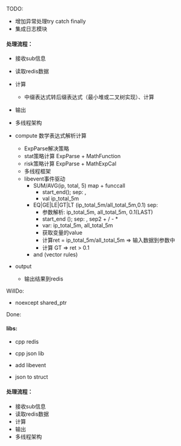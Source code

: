 
TODO:
- 增加异常处理try catch finally
- 集成日志模块

#### 处理流程：
- 接收sub信息
- 读取redis数据
- 计算
    + 中缀表达式转后缀表达式（最小堆或二叉树实现）、计算
- 输出
- 多线程架构

- compute 数学表达式解析计算
  - ExpParse解决策略
  - stat策略计算 ExpParse + MathFunction
  - risk策略计算 ExpParse + MathExpCal
  - 多线程框架
  - libevent事件驱动
    + SUM/AVG(ip, total, 5)  map + funccall 
        + start_end();  sep: ,
        + val ip_total_5m
    + EQ|GE|LE|GT|LT (ip_total_5m/all_total_5m,0.1)   sep:
        + 参数解析: ip_total_5m, all_total_5m, 0.1(LAST)
        + start_end (); sep: ,  sep2 + / - *
        + var: ip_total_5m, all_total_5m
        + 获取变量的value
        + 计算ret = ip_total_5m/all_total_5m => 输入数据到参数中
        + 计算 GT => ret > 0.1
    + and (vector<int> rules)

- output
    + 输出结果到redis

WillDo:
- noexcept shared_ptr

Done:
#### libs:
- cpp redis
- cpp json lib
- add libevent

- json to struct

#### 处理流程：
- 接收sub信息
- 读取redis数据
- 计算
- 输出
- 多线程架构
